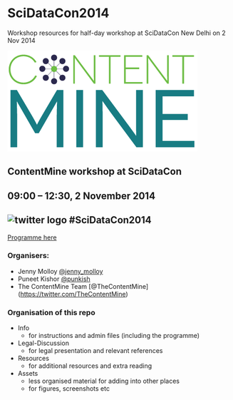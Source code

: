SciDataCon2014
==============

Workshop resources for half-day workshop at SciDataCon New Delhi on 2 Nov 2014

![ContentMine logo](https://github.com/ContentMine/ebi_workshop_20141006/raw/master/setup/CM_logo.png)


## ContentMine workshop at SciDataCon
## 09:00 – 12:30, 2 November 2014 

## <img src="http://www.biddlestudios.com/images/twitter_favicon.png" alt="twitter logo" style="width:10px;height:10px"> \#SciDataCon2014

[Programme here](https://github.com/ContentMine/ebi_workshop_20141006/blob/master/info/EBI_programme.pdf?raw=true)

### Organisers:

- Jenny Molloy [@jenny_molloy](https://twitter.com/jenny_molloy)
- Puneet Kishor [@punkish](https://twitter.com/punkish)
- The ContentMine Team [@TheContentMine] (https://twitter.com/TheContentMine)

### Organisation of this repo
- Info
  - for instructions and admin files (including the programme)
- Legal-Discussion
  - for legal presentation and relevant references
- Resources
  - for additional resources and extra reading
- Assets
  - less organised material for adding into other places
  - for figures, screenshots etc
